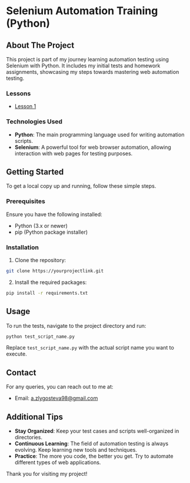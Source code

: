 
# Selenium Automation Training (Python)

## About The Project
This project is part of my journey learning automation testing using Selenium with Python. It includes my initial tests and homework assignments, showcasing my steps towards mastering web automation testing.

### Lessons
- [Lesson 1](lesson_1/test-case.md)

### Technologies Used
- **Python**: The main programming language used for writing automation scripts.
- **Selenium**: A powerful tool for web browser automation, allowing interaction with web pages for testing purposes.

## Getting Started
To get a local copy up and running, follow these simple steps.

### Prerequisites
Ensure you have the following installed:
- Python (3.x or newer)
- pip (Python package installer)

### Installation
1. Clone the repository:
```bash
git clone https://yourprojectlink.git
```
2. Install the required packages:
```bash
pip install -r requirements.txt
```

## Usage
To run the tests, navigate to the project directory and run:
```bash
python test_script_name.py
```
Replace `test_script_name.py` with the actual script name you want to execute.

## Contact
For any queries, you can reach out to me at:
- Email: a.zlygosteva98@gmail.com

## Additional Tips
- **Stay Organized**: Keep your test cases and scripts well-organized in directories.
- **Continuous Learning**: The field of automation testing is always evolving. Keep learning new tools and techniques.
- **Practice**: The more you code, the better you get. Try to automate different types of web applications.

Thank you for visiting my project!
